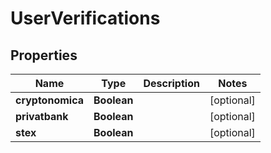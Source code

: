 # UserVerifications

## Properties
Name | Type | Description | Notes
------------ | ------------- | ------------- | -------------
**cryptonomica** | **Boolean** |  |  [optional]
**privatbank** | **Boolean** |  |  [optional]
**stex** | **Boolean** |  |  [optional]
